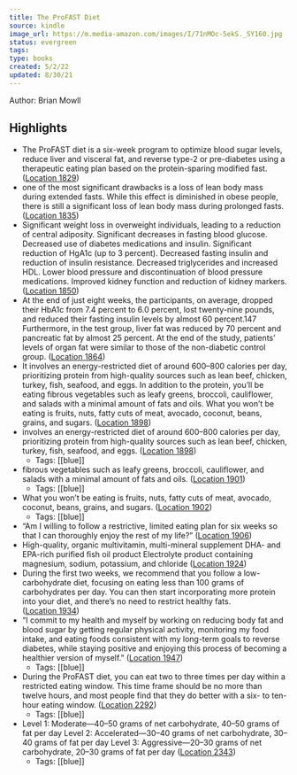 ```yaml
---
title: The ProFAST Diet
source: kindle
image_url: https://m.media-amazon.com/images/I/71nMOc-5ekS._SY160.jpg
status: evergreen
tags: 
type: books
created: 5/2/22
updated: 8/30/21
---
```


Author: Brian Mowll

## Highlights
- The ProFAST diet is a six-week program to optimize blood sugar levels, reduce liver and visceral fat, and reverse type-2 or pre-diabetes using a therapeutic eating plan based on the protein-sparing modified fast. ([Location 1829](https://readwise.io/to_kindle?action=open&asin=B094CLDQ2L&location=1829))
- one of the most significant drawbacks is a loss of lean body mass during extended fasts. While this effect is diminished in obese people, there is still a significant loss of lean body mass during prolonged fasts. ([Location 1835](https://readwise.io/to_kindle?action=open&asin=B094CLDQ2L&location=1835))
- Significant weight loss in overweight individuals, leading to a reduction of central adiposity. Significant decreases in fasting blood glucose. Decreased use of diabetes medications and insulin. Significant reduction of HgA1c (up to 3 percent). Decreased fasting insulin and reduction of insulin resistance. Decreased triglycerides and increased HDL. Lower blood pressure and discontinuation of blood pressure medications. Improved kidney function and reduction of kidney markers. ([Location 1850](https://readwise.io/to_kindle?action=open&asin=B094CLDQ2L&location=1850))
- At the end of just eight weeks, the participants, on average, dropped their HbA1c from 7.4 percent to 6.0 percent, lost twenty-nine pounds, and reduced their fasting insulin levels by almost 60 percent.147 Furthermore, in the test group, liver fat was reduced by 70 percent and pancreatic fat by almost 25 percent. At the end of the study, patients’ levels of organ fat were similar to those of the non-diabetic control group. ([Location 1864](https://readwise.io/to_kindle?action=open&asin=B094CLDQ2L&location=1864))
- It involves an energy-restricted diet of around 600–800 calories per day, prioritizing protein from high-quality sources such as lean beef, chicken, turkey, fish, seafood, and eggs. In addition to the protein, you’ll be eating fibrous vegetables such as leafy greens, broccoli, cauliflower, and salads with a minimal amount of fats and oils. What you won’t be eating is fruits, nuts, fatty cuts of meat, avocado, coconut, beans, grains, and sugars. ([Location 1898](https://readwise.io/to_kindle?action=open&asin=B094CLDQ2L&location=1898))
- involves an energy-restricted diet of around 600–800 calories per day, prioritizing protein from high-quality sources such as lean beef, chicken, turkey, fish, seafood, and eggs. ([Location 1898](https://readwise.io/to_kindle?action=open&asin=B094CLDQ2L&location=1898))
    - Tags: [[blue]] 
- fibrous vegetables such as leafy greens, broccoli, cauliflower, and salads with a minimal amount of fats and oils. ([Location 1901](https://readwise.io/to_kindle?action=open&asin=B094CLDQ2L&location=1901))
    - Tags: [[blue]] 
- What you won’t be eating is fruits, nuts, fatty cuts of meat, avocado, coconut, beans, grains, and sugars. ([Location 1902](https://readwise.io/to_kindle?action=open&asin=B094CLDQ2L&location=1902))
    - Tags: [[blue]] 
- “Am I willing to follow a restrictive, limited eating plan for six weeks so that I can thoroughly enjoy the rest of my life?” ([Location 1906](https://readwise.io/to_kindle?action=open&asin=B094CLDQ2L&location=1906))
- High-quality, organic multivitamin, multi-mineral supplement DHA- and EPA-rich purified fish oil product Electrolyte product containing magnesium, sodium, potassium, and chloride ([Location 1924](https://readwise.io/to_kindle?action=open&asin=B094CLDQ2L&location=1924))
- During the first two weeks, we recommend that you follow a low-carbohydrate diet, focusing on eating less than 100 grams of carbohydrates per day. You can then start incorporating more protein into your diet, and there’s no need to restrict healthy fats. ([Location 1934](https://readwise.io/to_kindle?action=open&asin=B094CLDQ2L&location=1934))
- “I commit to my health and myself by working on reducing body fat and blood sugar by getting regular physical activity, monitoring my food intake, and eating foods consistent with my long-term goals to reverse diabetes, while staying positive and enjoying this process of becoming a healthier version of myself.” ([Location 1947](https://readwise.io/to_kindle?action=open&asin=B094CLDQ2L&location=1947))
    - Tags: [[blue]] 
- During the ProFAST diet, you can eat two to three times per day within a restricted eating window. This time frame should be no more than twelve hours, and most people find that they do better with a six- to ten-hour eating window. ([Location 2292](https://readwise.io/to_kindle?action=open&asin=B094CLDQ2L&location=2292))
    - Tags: [[blue]] 
- Level 1: Moderate—40–50 grams of net carbohydrate, 40–50 grams of fat per day Level 2: Accelerated—30–40 grams of net carbohydrate, 30–40 grams of fat per day Level 3: Aggressive—20–30 grams of net carbohydrate, 20–30 grams of fat per day ([Location 2343](https://readwise.io/to_kindle?action=open&asin=B094CLDQ2L&location=2343))
    - Tags: [[blue]] 
